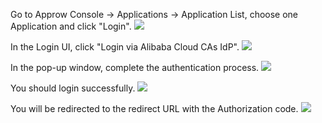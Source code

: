 <IntegrationDetailCard title="Login via CAS IdP">

Go to Approw Console -> Applications -> Application List, choose one Application and click "Login".
![](https://cdn.approw.com/docs/20201029205413.png)

In the Login UI, click "Login via Alibaba Cloud CAs IdP". 
![](https://cdn.approw.com/docs/20201029205646.png)

In the pop-up window, complete the authentication process.
![](https://cdn.approw.com/docs/20201029205744.png)

You should login successfully.
![](https://cdn.approw.com/docs/20201029205854.png)

You will be redirected to the redirect URL with the Authorization code.
![](https://cdn.approw.com/docs/20201029205926.png)

</IntegrationDetailCard>
